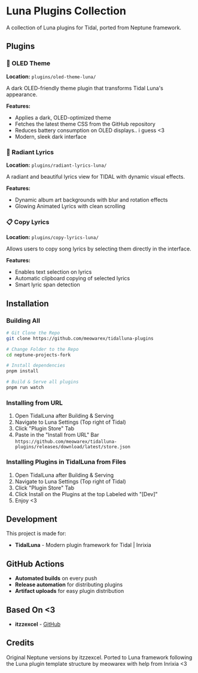 # Luna Plugins Collection

A collection of Luna plugins for Tidal, ported from Neptune framework.

## Plugins

### 🎨 OLED Theme
**Location:** `plugins/oled-theme-luna/`

A dark OLED-friendly theme plugin that transforms Tidal Luna's appearance.

**Features:**
- Applies a dark, OLED-optimized theme
- Fetches the latest theme CSS from the GitHub repository
- Reduces battery consumption on OLED displays.. i guess <3
- Modern, sleek dark interface

### 🎵 Radiant Lyrics
**Location:** `plugins/radiant-lyrics-luna/`

A radiant and beautiful lyrics view for TIDAL with dynamic visual effects.

**Features:**
- Dynamic album art backgrounds with blur and rotation effects
- Glowing Animated Lyrics with clean scrolling

### 📋 Copy Lyrics
**Location:** `plugins/copy-lyrics-luna/`

Allows users to copy song lyrics by selecting them directly in the interface.

**Features:**
- Enables text selection on lyrics
- Automatic clipboard copying of selected lyrics
- Smart lyric span detection

## Installation

### Building All
```bash
# Git Clone the Repo
git clone https://github.com/meowarex/tidalluna-plugins

# Change Folder to the Repo
cd neptune-projects-fork

# Install dependencies
pnpm install

# Build & Serve all plugins
pnpm run watch
```
### Installing from URL
1. Open TidalLuna after Building & Serving
2. Navigate to Luna Settings (Top right of Tidal)
3. Click "Plugin Store" Tab
4. Paste in the "Install from URL" Bar `https://github.com/meowarex/tidalluna-plugins/releases/download/latest/store.json`
### Installing Plugins in TidalLuna from Files
1. Open TidalLuna after Building & Serving
2. Navigate to Luna Settings (Top right of Tidal)
3. Click "Plugin Store" Tab
4. Click Install on the Plugins at the top Labeled with "[Dev]"
5. Enjoy <3

## Development

This project is made for:
- **TidalLuna** - Modern plugin framework for Tidal | Inrixia

## GitHub Actions

- **Automated builds** on every push
- **Release automation** for distributing plugins
- **Artifact uploads** for easy plugin distribution

## Based On <3

- **itzzexcel** - [GitHub](https://github.com/ItzzExcel)

## Credits

Original Neptune versions by itzzexcel. Ported to Luna framework following the Luna plugin template structure by meowarex with help from Inrixia <3 

